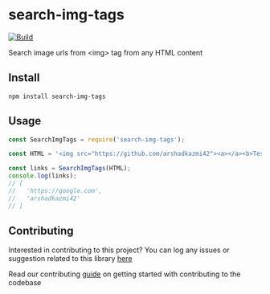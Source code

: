 # search-img-tags

[![Build](https://github.com/arshadkazmi42/search-img-tags/actions/workflows/nodejs.yml/badge.svg)](https://github.com/arshadkazmi42/search-img-tags/actions/workflows/nodejs.yml)

Search image urls from &lt;img> tag from any HTML content

## Install

```
npm install search-img-tags
```

## Usage

```javascript
const SearchImgTags = require('search-img-tags');

const HTML = '<img src="https://github.com/arshadkazmi42"><a></a><b>Test</b><a href="https://google.com" />Click Here</a><p>This is a paragraph</p><a target="_" href="arshadkazmi42"><img src="test.png" /><img target="_" src="/images/1.png">';

const links = SearchImgTags(HTML);
console.log(links);
// [
//   'https://google.com',
//   'arshadkazmi42'
// ]
```

## Contributing

Interested in contributing to this project?
You can log any issues or suggestion related to this library [here](https://github.com/arshadkazmi42/search-img-tags/issues/new)

Read our contributing [guide](CONTRIBUTING.md) on getting started with contributing to the codebase
